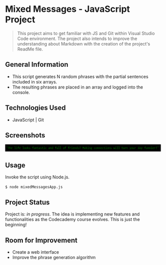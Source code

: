 # Mixed Messages - JavaScript Project
> This project aims to get familiar with JS and Git within Visual Studio Code environment. The project also intends to improve the understanding about Markdown with the creation of the project's ReadMe file.


## General Information
- This script generates N random phrases with the partial sentences included in six arrays.
- The resulting phrases are placed in an array and logged into the console.
<!-- You don't have to answer all the questions - just the ones relevant to your project. -->


## Technologies Used
- JavaScript | Git

## Screenshots
![Result screenshot](./img/screenshot.png)
<!-- If you have screenshots you'd like to share, include them here. -->


## Usage
Invoke the script using Node.js.

`$ node mixedMessagesApp.js `


## Project Status
Project is: _in progress_. The idea is implementing new features and functionalities as the Codecademy course evolves. This is just the beginning!


## Room for Improvement
- Create a web interface
- Improve the phrase generation algorithm

<!-- Optional -->
<!-- ## License -->
<!-- This project is open source and available under the [... License](). -->

<!-- You don't have to include all sections - just the one's relevant to your project -->
